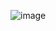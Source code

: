 ![image](https://github.com/Outfluencer/ServerLinksPlus/assets/48880402/589e61e0-8635-455b-b82a-8e49923c1e82)
